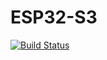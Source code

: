# ESP32-S3

[![Build Status](https://github.com/OS-Q/P51/workflows/ESP32-S2/badge.svg)](https://github.com/OS-Q/P51/actions/workflows/examples.yml)

